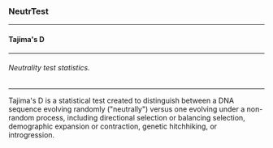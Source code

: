 ### NeutrTest



------
#### Tajima's D



------
###### Neutrality test statistics.



------
Tajima's D is a statistical test created to distinguish between a DNA sequence evolving randomly ("neutrally") versus one evolving under a non-random process, including directional selection or balancing selection, demographic expansion or contraction, genetic hitchhiking, or introgression.